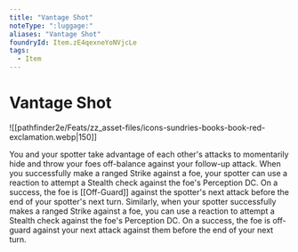 ```yaml
---
title: "Vantage Shot"
noteType: ":luggage:"
aliases: "Vantage Shot"
foundryId: Item.zE4qexneYoNVjcLe
tags:
  - Item
---
```


# Vantage Shot
![[pathfinder2e/Feats/zz_asset-files/icons-sundries-books-book-red-exclamation.webp|150]]

You and your spotter take advantage of each other's attacks to momentarily hide and throw your foes off-balance against your follow-up attack. When you successfully make a ranged Strike against a foe, your spotter can use a reaction to attempt a Stealth check against the foe's Perception DC. On a success, the foe is [[Off-Guard]] against the spotter's next attack before the end of your spotter's next turn. Similarly, when your spotter successfully makes a ranged Strike against a foe, you can use a reaction to attempt a Stealth check against the foe's Perception DC. On a success, the foe is off-guard against your next attack against them before the end of your next turn.
